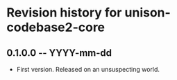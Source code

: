 # Revision history for unison-codebase2-core

## 0.1.0.0 -- YYYY-mm-dd

* First version. Released on an unsuspecting world.
